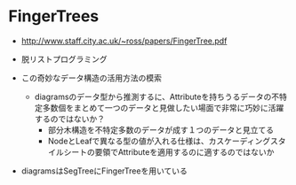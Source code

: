 # FingerTrees

- http://www.staff.city.ac.uk/~ross/papers/FingerTree.pdf
- 脱リストプログラミング
- この奇妙なデータ構造の活用方法の模索
  - diagramsのデータ型から推測するに、Attributeを持ちうるデータの不特定多数個をまとめて一つのデータと見做したい場面で非常に巧妙に活躍するのではないか？
    - 部分木構造を不特定多数のデータが成す１つのデータと見立てる
    - NodeとLeafで異なる型の値が入れる仕様は、カスケーディングスタイルシートの要領でAttributeを適用するのに適するのではないか

- diagramsはSegTreeにFingerTreeを用いている


